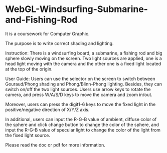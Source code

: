 # WebGL-Windsurfing-Submarine-and-Fishing-Rod
It is a coursework for Computer Graphic.

The purpose is to write correct shading and lighting.

Instruction: 
There is a windsurfing board, a submarine, a fishing rod and big sphere slowly moving on the screen. Two light sources are applied, one is a head light moving with the camera and the other one is a fixed light located at the top of the origin.  
 
User Guide: 
Users can use the selector on the screen to switch between Gouraud/Phong shading and Phong/Blinn-Phong lighting. Besides, they can switch on/off the two light sources. Users use arrow keys to rotate the camera, and press W/A/S/D keys to move the camera and zoom in/out. 
 
Moreover, users can press the digit1-6 keys to move the fixed light in the positive/negative direction of X/Y/Z axis. 
 
In additional, users can input the R-G-B value of ambient, diffuse color of the sphere and click change button to change the color of the sphere, and input the R-G-B value of specular light to change the color of the light from the fixed light source. 

Please read the doc or pdf for more information.

